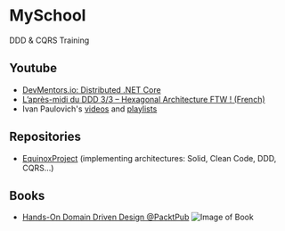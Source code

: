 # MySchool
DDD &amp; CQRS Training

## Youtube

- [DevMentors.io: Distributed .NET Core](https://www.youtube.com/playlist?list=PLqqD43D6Mqz38LoZEuo_hJAp2NxXskcut)
- [L’après-midi du DDD 3/3 – Hexagonal Architecture FTW ! (French)](https://www.youtube.com/watch?v=EQg1N9_1rHQ)
- Ivan Paulovich's [videos](https://www.youtube.com/channel/UCNa5mOYnmc4ipZjFNUY4q_Q/videos) and [playlists](https://www.youtube.com/channel/UCNa5mOYnmc4ipZjFNUY4q_Q/playlists)

## Repositories

- [EquinoxProject](https://github.com/EduardoPires/EquinoxProject) (implementing architectures: Solid, Clean Code, DDD, CQRS...)

## Books

- [Hands-On Domain Driven Design @PacktPub](https://www.packtpub.com/application-development/hands-domain-driven-design-net)
![Image of Book](https://i.ibb.co/5TNRp1g/Hands-On-Domain-Driven-Design.png)
